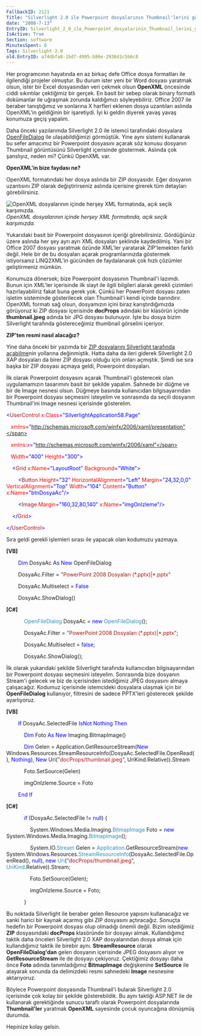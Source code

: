 ```yaml
---
FallbackID: 2121
Title: "Silverlight 2.0 ile Powerpoint dosyalarının Thumbnail'lerini göstermek."
date: "2008-7-13"
EntryID: Silverlight_2_0_ile_Powerpoint_dosyalarinin_Thumbnail_lerini_gostermek
IsActive: True
Section: software
MinutesSpent: 0
Tags: Silverlight 2.0
old.EntryID: a74dbfa8-1bd7-4995-b86e-2936d1c5b6c8
---
```

Her programcının hayatında en az birkaç defe Office dosya formatları ile
ilgilendiği projeler olmuştur. Bu durum ister yeni bir Word dosyası
yaratmak olsun, ister bir Excel dosyasından veri çekmek olsun
**OpenXML** öncesinde ciddi sıkıntılar çektiğimiz bir gerçek. En basit
bir sebep olarak binary formatlı dokümanlar ile uğraşmak zorunda
kaldığımızı söyleyebiliriz. Office 2007 ile beraber tanıştığımız ve
sonlarına X harfleri eklenen dosya uzantıları aslında OpenXML'in
geldiğinin bir işaretiydi. İyi ki geldin diyerek yavaş yavaş konumuza
geçiş yapalım.

Daha önceki yazılarımda Silverlight 2.0 ile istemci tarafındaki
dosyalara
[OpenFileDialog](http://daron.yondem.com/tr/post/127a5e83-590f-44e1-8cdb-b69603944fc1)
ile ulaşabildiğimizi görmüştük. Yine aynı sistemi kullanarak bu sefer
amacımız bir Powerpoint dosyasını açarak söz konusu dosyanın Thumbnail
görüntüsünü Silverlight içerisinde göstermek. Aslında çok şanslıyız,
neden mi? Çünkü OpenXML var.

**OpenXML'in bize faydası ne?**

OpenXML formatındaki her dosya aslında bir ZIP dosyasıdır. Eğer dosyanın
uzantısını ZIP olarak değiştirirseniz aslında içerisine girerek tüm
detayları görebilirsiniz.

![OpenXML dosyalarının içinde herşey XML formatında, açık seçik
karşımızda.](media/Silverlight_2_0_ile_Powerpoint_dosyalarinin_Thumbnail_lerini_gostermek/12072008_1.png)\
*OpenXML dosyalarının içinde herşey XML formatında, açık seçik
karşımızda.*

Yukarıdaki basit bir Powerpoint dosyasının içeriği görebilirsiniz.
Gördüğünüz üzere aslında her şey ayrı ayrı XML dosyaları şeklinde
kaydedilmiş. Yani bir Office 2007 dosyası yaratmak özünde XML'ler
yaratarak ZIP'lemekten farklı değil. Hele bir de bu dosyaları açarak
programlarınızda göstermek istiyorsanız LINQ2XML'in gücünden de
faydalanarak çok hızlı çözümler geliştirmeniz mümkün.

Konumuza dönersek; bize Powerpoint dosyasının Thumbnail'i lazımdı. Bunun
için XML'ler içerisinde ilk slayt ile ilgili bilgileri alarak gerekli
çizimleri hazırlayabiliriz fakat buna gerek yok. Çünkü her PowerPoint
dosyası zaten işletim sisteminde gösterilecek olan Thumbnail'i kendi
içinde barındırır. OpenXML formatı sağ olsun, dosyamızın içini biraz
karıştırdığımızda görüyoruz ki ZIP dosyası içerisinde **docProps**
adındaki bir klasörün içinde **thumbnail.jpeg** adında bir JPG dosyası
bulunuyor. İşte bu dosya bizim Silverlight tarafında göstereceğimiz
thumbnail görselini içeriyor.

**ZIP'ten resmi nasıl alacağız?**

Yine daha önceki bir yazımda bir [ZIP dosyalarını Silverlight tarafında
açabilme](http://daron.yondem.com/tr/post/f6706f0b-dce4-4fec-bd2e-acf70d6cbc27)nin
yollarına değinmiştik. Hatta daha da ileri giderek Silverlight 2.0 XAP
dosyaları da birer ZIP dosyası olduğu için onları açmıştık. Şimdi ise
sıra başka bir ZIP dosyası açmaya geldi, Powerpoint dosyaları.

İlk olarak Powerpoint dosyasını açarak Thumbnail'i gösterecek olan
uygulamamızın tasarımını basit bir şekilde yapalım. Sahnede bir düğme ve
bir de Image nesnesi olsun. Düğmeye basında kullanıcıdan bilgisayarından
bir Powerpoint dosyası seçmesini isteyelim ve sonrasında da seçili
dosyanın Thumbnail'ini Image nesnesi içerisinde gösterelim.

<span style="color: blue;">\<</span><span
style="color: #a31515;">UserControl</span><span style="color: red;">
x</span><span style="color: blue;">:</span><span
style="color: red;">Class</span><span
style="color: blue;">="SilverlightApplication58.Page"</span>

   <span style="color: red;"> xmlns</span><span
style="color: blue;">="http://schemas.microsoft.com/winfx/2006/xaml/presentation"</span>

   <span style="color: red;"> xmlns</span><span
style="color: blue;">:</span><span style="color: red;">x</span><span
style="color: blue;">="http://schemas.microsoft.com/winfx/2006/xaml"</span>

   <span style="color: red;"> Width</span><span
style="color: blue;">="400"</span><span style="color: red;">
Height</span><span style="color: blue;">="300"\></span>

<span style="color: #a31515;">    </span><span
style="color: blue;">\<</span><span
style="color: #a31515;">Grid</span><span style="color: red;">
x</span><span style="color: blue;">:</span><span
style="color: red;">Name</span><span
style="color: blue;">="LayoutRoot"</span><span style="color: red;">
Background</span><span style="color: blue;">="White"\></span>

<span style="color: #a31515;">        </span><span
style="color: blue;">\<</span><span
style="color: #a31515;">Button</span><span style="color: red;">
Height</span><span style="color: blue;">="32"</span><span
style="color: red;"> HorizontalAlignment</span><span
style="color: blue;">="Left"</span><span style="color: red;">
Margin</span><span style="color: blue;">="24,32,0,0"</span><span
style="color: red;"> VerticalAlignment</span><span
style="color: blue;">="Top"</span><span style="color: red;">
Width</span><span style="color: blue;">="104"</span><span
style="color: red;"> Content</span><span
style="color: blue;">="Button"</span><span style="color: red;">
x</span><span style="color: blue;">:</span><span
style="color: red;">Name</span><span
style="color: blue;">="btnDosyaAc"/\></span>

<span style="color: #a31515;">        </span><span
style="color: blue;">\<</span><span
style="color: #a31515;">Image</span><span style="color: red;">
Margin</span><span style="color: blue;">="160,32,80,140"</span><span
style="color: red;"> x</span><span style="color: blue;">:</span><span
style="color: red;">Name</span><span
style="color: blue;">="imgOnIzleme"/\></span>

<span style="color: #a31515;">    </span><span
style="color: blue;">\</</span><span
style="color: #a31515;">Grid</span><span style="color: blue;">\></span>

<span style="color: blue;">\</</span><span
style="color: #a31515;">UserControl</span><span
style="color: blue;">\></span>

Sıra geldi gerekli işlemleri sırası ile yapacak olan kodumuzu yazmaya.

**[VB]**

        <span style="color: blue;">Dim</span> DosyaAc <span
style="color: blue;">As</span> <span style="color: blue;">New</span>
OpenFileDialog

        DosyaAc.Filter = <span style="color: #a31515;">"PowerPoint 2008
Dosyaları (\*.pptx)|\*.pptx"</span>

        DosyaAc.Multiselect = <span style="color: blue;">False</span>

        DosyaAc.ShowDialog()

**[C\#]**

            <span style="color: #2b91af;">OpenFileDialog</span> DosyaAc
= <span style="color: blue;">new</span> <span
style="color: #2b91af;">OpenFileDialog</span>();

            DosyaAc.Filter = <span style="color: #a31515;">"PowerPoint
2008 Dosyaları (\*.pptx)|\*.pptx"</span>;

            DosyaAc.Multiselect = <span
style="color: blue;">false</span>;

            DosyaAc.ShowDialog();

İlk olarak yukarıdaki şekilde Silverlight tarafında kullanıcıdan
bilgisayarından bir Powerpoint dosyası seçmesini isteyelim. Sonrasında
bize dosyanın Stream'i gelecek ve biz de içerisinden istediğimiz JPEG
dosyasını almaya çalışacağız. Kodumuz içerisinde istemcideki dosyalara
ulaşmak için bir **OpenFileDialog** kullanıyor, filtresini de sadece
PPTX'leri gösterecek şekilde ayarlıyoruz.

**[VB]**

        <span style="color: blue;">If</span> DosyaAc.SelectedFile <span
style="color: blue;">IsNot</span> <span
style="color: blue;">Nothing</span> <span
style="color: blue;">Then</span>

            <span style="color: blue;">Dim</span> Foto <span
style="color: blue;">As</span> <span style="color: blue;">New</span>
Imaging.BitmapImage()

            <span style="color: blue;">Dim</span> Gelen =
Application.GetResourceStream(<span style="color: blue;">New</span>
Windows.Resources.StreamResourceInfo(DosyaAc.SelectedFile.OpenRead(),
<span style="color: blue;">Nothing</span>), <span
style="color: blue;">New</span> Uri(<span
style="color: #a31515;">"docProps/thumbnail.jpeg"</span>,
UriKind.Relative)).Stream

            Foto.SetSource(Gelen)

            imgOnIzleme.Source = Foto

        <span style="color: blue;">End</span> <span
style="color: blue;">If</span>

**[C\#]**

            <span style="color: blue;">if</span> (DosyaAc.SelectedFile
!= <span style="color: blue;">null</span>) {

                System.Windows.Media.Imaging.<span
style="color: #2b91af;">BitmapImage</span> Foto = <span
style="color: blue;">new</span> System.Windows.Media.Imaging.<span
style="color: #2b91af;">BitmapImage</span>();

                System.IO.<span style="color: #2b91af;">Stream</span>
Gelen = <span
style="color: #2b91af;">Application</span>.GetResourceStream(<span
style="color: blue;">new</span> System.Windows.Resources.<span
style="color: #2b91af;">StreamResourceInfo</span>(DosyaAc.SelectedFile.OpenRead(),
<span style="color: blue;">null</span>), <span
style="color: blue;">new</span> <span
style="color: #2b91af;">Uri</span>(<span
style="color: #a31515;">"docProps/thumbnail.jpeg"</span>, <span
style="color: #2b91af;">UriKind</span>.Relative)).Stream;

                Foto.SetSource(Gelen);

                imgOnIzleme.Source = Foto;

            }

Bu noktada Silverlight ile beraber gelen Resource yapısını kullanacağız
ve sanki harici bir kaynak açarmış gibi ZIP dosyasını açtıracağız.
Sonuçta hedefin bir Powerpoint dosyası olup olmadığı önemli değil. Bizim
istediğimiz **ZIP** dosyasındaki **docProps** klasöründe bir dosyayı
almak. Kullandığımız taktik daha önceleri Silverlight 2.0 XAP
dosyalarından dosya almak için kullandığımız taktik ile birebir aynı.
**StreamResource** olarak **OpenFileDialog'dan** gelen dosyanın
içerisinde JPEG dosyasını alıyor ve **GetResourceStream** ile de dosyayı
çekiyoruz. Çektiğimiz dosyayı daha önce **Foto** adında tanımladığımız
**BitmapImage** değişkenine **SetSource** ile atayarak sonunda da
delimizdeki resmi sahnedeki **Image** nesnesine aktarıyoruz.

Böylece Powerpoint dosyasında Thumbnail'i bularak Silverlight 2.0
içerisinde çok kolay bir şekilde gösterebildik. Bu aynı taktiği ASP.NET
ile de kullanarak gerektiğinde sunucu taraflı olarak Powerpoint
dosyalarında **Thumbnail'ler** yaratmak **OpenXML** sayesinde çocuk
oyuncağına dönüşmüş durumda.

Hepinize kolay gelsin.


